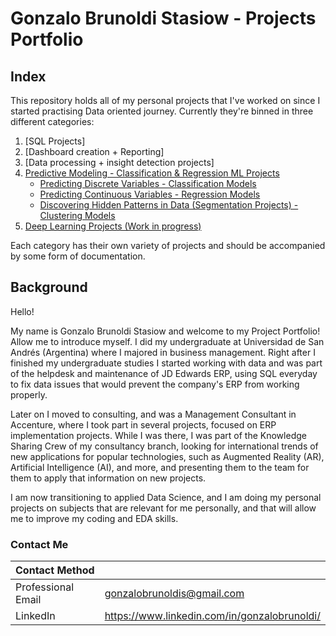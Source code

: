 # Gonzalo Brunoldi Stasiow - Projects Portfolio

## Index

This repository holds all of my personal projects that I've worked on since I started practising Data oriented journey. Currently they're binned in three different categories:

1. [SQL Projects]
2. [Dashboard creation + Reporting]
3. [Data processing + insight detection projects]
4. [Predictive Modeling - Classification & Regression ML Projects](https://github.com/gonzalobrunoldis/Personal_Projects/tree/main/00.%20Predictive%20Modeling)
    - [Predicting Discrete Variables - Classification Models](https://github.com/gonzalobrunoldis/Personal_Projects/tree/main/00.%20Predictive%20Modeling/Classification%20Models)
    - [Predicting Continuous Variables - Regression Models](https://github.com/gonzalobrunoldis/Personal_Projects/tree/main/00.%20Predictive%20Modeling/Regression%20Models)
    - [Discovering Hidden Patterns in Data (Segmentation Projects) - Clustering Models](https://github.com/gonzalobrunoldis/Personal_Projects/tree/main/00.%20Predictive%20Modeling/Clustering%20Models/Fifa%20Players)
5. [Deep Learning Projects (Work in progress)]()

Each category has their own variety of projects and should be accompanied by some form of documentation. 

## Background

Hello! 

My name is Gonzalo Brunoldi Stasiow and welcome to my Project Portfolio! Allow me to introduce myself. I did my undergraduate at Universidad de San Andrés (Argentina) where I majored in business management. Right after I finished my undergraduate studies I started working with data and was part of the helpdesk and maintenance of JD Edwards ERP, using SQL everyday to fix data issues that would prevent the company's ERP from working properly.

Later on I moved to consulting, and was a Management Consultant in Accenture, where I took part in several projects, focused on ERP implementation projects. While I was there, I was part of the Knowledge Sharing Crew of my consultancy branch, looking for international trends of new applications for popular technologies, such as Augmented Reality (AR), Artificial Intelligence (AI), and more, and presenting them to the team for them to apply that information on new projects.   

I am now transitioning to applied Data Science, and I am doing my personal projects on subjects that are relevant for me personally, and that will allow me to improve my coding and EDA skills. 

### Contact Me

| Contact Method |  |
| --- | --- |
| Professional Email | gonzalobrunoldis@gmail.com |
| LinkedIn | https://www.linkedin.com/in/gonzalobrunoldi/ |

